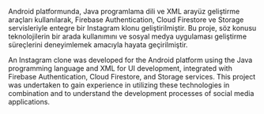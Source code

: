 Android platformunda, Java programlama dili ve XML arayüz geliştirme araçları kullanılarak, Firebase Authentication, Cloud Firestore ve Storage servisleriyle entegre bir Instagram klonu geliştirilmiştir. 
Bu proje, söz konusu teknolojilerin bir arada kullanımını ve sosyal medya uygulaması geliştirme süreçlerini deneyimlemek amacıyla hayata geçirilmiştir.


An Instagram clone was developed for the Android platform using the Java programming language and XML for UI development, integrated with Firebase Authentication, Cloud Firestore, 
and Storage services. This project was undertaken to gain experience in utilizing these technologies in combination and to understand the development processes of social media applications.
